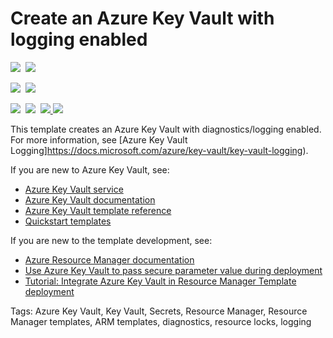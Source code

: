 # Create an Azure Key Vault with logging enabled

<IMG SRC="https://azbotstorage.blob.core.windows.net/badges/201-key-vault-with-logging-create/PublicLastTestDate.svg" />&nbsp;
<IMG SRC="https://azbotstorage.blob.core.windows.net/badges/201-key-vault-with-logging-create/PublicDeployment.svg" />&nbsp;

<IMG SRC="https://azbotstorage.blob.core.windows.net/badges/201-key-vault-with-logging-create/FairfaxLastTestDate.svg" />&nbsp;
<IMG SRC="https://azbotstorage.blob.core.windows.net/badges/201-key-vault-with-logging-create/FairfaxDeployment.svg" />&nbsp;

<IMG SRC="https://azbotstorage.blob.core.windows.net/badges/201-key-vault-with-logging-create/BestPracticeResult.svg" />&nbsp;
<IMG SRC="https://azbotstorage.blob.core.windows.net/badges/201-key-vault-with-logging-create/CredScanResult.svg" />&nbsp;
<a href="https://portal.azure.com/#create/Microsoft.Template/uri/https%3A%2F%2Fraw.githubusercontent.com%2FAzure%2Fazure-quickstart-templates%2Fmaster%2F201-key-vault-with-logging-create%2Fazuredeploy.json" target="_blank">
    <img src="http://azuredeploy.net/deploybutton.png"/>
</a>
<a href="http://armviz.io/#/?load=https%3A%2F%2Fraw.githubusercontent.com%2FAzure%2Fazure-quickstart-templates%2Fmaster%2F201-key-vault-with-logging-create%2Fazuredeploy.json" target="_blank">
    <img src="http://armviz.io/visualizebutton.png"/>
</a>

This template creates an Azure Key Vault with diagnostics/logging enabled. For more information, see [Azure Key Vault Logging]https://docs.microsoft.com/azure/key-vault/key-vault-logging).

If you are new to Azure Key Vault, see:

- [Azure Key Vault service](https://azure.microsoft.com/services/key-vault/)
- [Azure Key Vault documentation](https://docs.microsoft.com/azure/key-vault/)
- [Azure Key Vault template reference](https://docs.microsoft.com/azure/templates/microsoft.keyvault/allversions)
- [Quickstart templates](https://azure.microsoft.com/resources/templates/?resourceType=Microsoft.Keyvault)

If you are new to the template development, see:

- [Azure Resource Manager documentation](https://docs.microsoft.com/en-us/azure/azure-resource-manager/)
- [Use Azure Key Vault to pass secure parameter value during deployment](https://docs.microsoft.com/azure/azure-resource-manager/resource-manager-keyvault-parameter)
- [Tutorial: Integrate Azure Key Vault in Resource Manager Template deployment](https://docs.microsoft.com/azure/azure-resource-manager/resource-manager-tutorial-use-key-vault)

Tags: Azure Key Vault, Key Vault, Secrets, Resource Manager, Resource Manager templates, ARM templates, diagnostics, resource locks, logging
